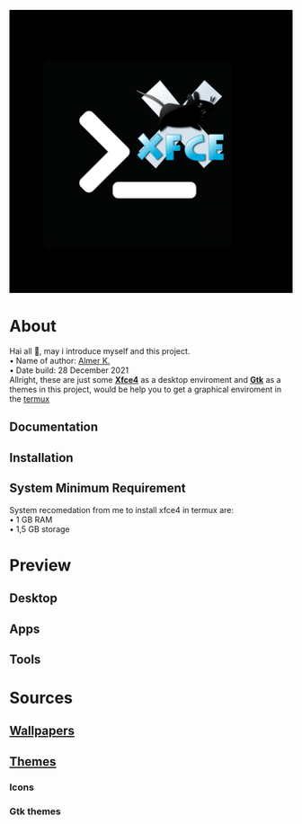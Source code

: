 ![logo](./files/Picture/20211228_195547.jpg) <br />

# About <br/>
Hai all 🤗, may i introduce myself and this project. <br/>
• Name of author: [Almer K.](github.com/Kklmfir) <br/>
• Date build: 28 December 2021 <br/>
Allright, these are just some **[Xfce4](xfce.org/)** as a desktop enviroment and **[Gtk](pling.com/)** as a themes in this project, would be help you to get a graphical enviroment in the [termux](https://f-droid.org/en/packages/com.termux/)
  ## Documentation <br/>
  ## Installation <br/>
  ## System Minimum Requirement <br/>
System recomedation from me to install xfce4 in termux are: <br/>
• 1 GB RAM <br/>
• 1,5 GB storage <br/>
# Preview
  ## Desktop
  ## Apps
  ## Tools
# Sources
  ## [Wallpapers](wallpaperflare.com/)
  ## [Themes](https://www.pling.com/browse?cat=567&tag=gtk)
  ### Icons
  ### Gtk themes
